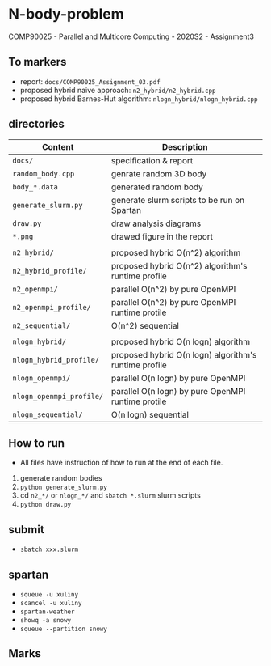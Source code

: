 # N-body-problem
COMP90025 - Parallel and Multicore Computing - 2020S2 - Assignment3

## To markers
- report: ``` docs/COMP90025_Assignment_03.pdf ```
- proposed hybrid naive approach: ``` n2_hybrid/n2_hybrid.cpp ```
- proposed hybrid Barnes-Hut algorithm: ``` nlogn_hybrid/nlogn_hybrid.cpp ```

## directories
|Content|Description|
|---|---|
|``` docs/ ```|specification & report
|``` random_body.cpp ```|genrate random 3D body
|``` body_*.data ```|generated random body
|``` generate_slurm.py ```|generate slurm scripts to be run on Spartan
|``` draw.py ```|draw analysis diagrams
|``` *.png ```|drawed figure in the report
|||
|``` n2_hybrid/ ```|proposed hybrid O(n^2) algorithm
|``` n2_hybrid_profile/ ```|proposed hybrid O(n^2) algorithm's runtime profile
|``` n2_openmpi/ ```|parallel O(n^2) by pure OpenMPI
|``` n2_openmpi_profile/ ```|parallel O(n^2) by pure OpenMPI runtime protile
|``` n2_sequential/ ```|O(n^2) sequential
|||
|``` nlogn_hybrid/ ```|proposed hybrid O(n logn) algorithm
|``` nlogn_hybrid_profile/ ```|proposed hybrid O(n logn) algorithm's runtime profile
|``` nlogn_openmpi/ ```|parallel O(n logn) by pure OpenMPI
|``` nlogn_openmpi_profile/ ```|parallel O(n logn) by pure OpenMPI runtime protile
|``` nlogn_sequential/ ```|O(n logn) sequential

## How to run
- All files have instruction of how to run at the end of each file.
1. generate random bodies
2. ``` python generate_slurm.py ```
3. cd ```n2_*/``` or ```nlogn_*/``` and ```sbatch *.slurm``` slurm scripts
4. ``` python draw.py ```

## submit
- ``` sbatch xxx.slurm ```

## spartan
- ``` squeue -u xuliny ```
- ``` scancel -u xuliny ```
- ``` spartan-weather ```
- ``` showq -a snowy ```
- ``` squeue --partition snowy ```

## Marks
